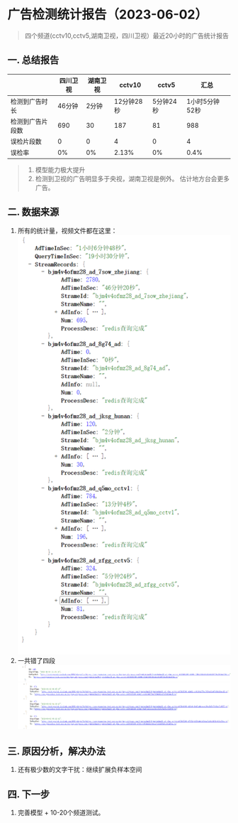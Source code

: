 # 广告检测统计报告（2023-06-02）
>四个频道(cctv10,cctv5,湖南卫视，四川卫视）最近20小时的广告统计报告 

## 一. 总结报告
|         | 四川卫视 | 湖南卫视 | cctv10  | cctv5  | 汇总        |
|---------|------|------|---------|--------|-----------|
| 检测到广告时长 | 46分钟 | 2分钟  | 12分钟28秒 | 5分钟24秒 | 1小时5分钟52秒 |
| 检测到广告片段数   | 690  | 30   | 187     | 81     | 988       |
| 误检片段数   | 0    | 0    | 4       | 0      | 4         |
| 误检率     | 0%   | 0% | 2.13%   | 0%     | 0.4%      |
> 1. 模型能力极大提升
> 2. 检测到卫视的广告明显多于央视，湖南卫视是例外。 估计地方台会更多广告。


## 二. 数据来源
1. 所有的统计量，视频文件都在这里：
![](.images/98ae72dd.png)
2. 一共错了四段
![](.images/010da732.png)
![](.images/6cf2b400.png)

## 三. 原因分析，解决办法
1. 还有极少数的文字干扰：继续扩展负样本空间

## 四. 下一步
1. 完善模型 + 10-20个频道测试。





